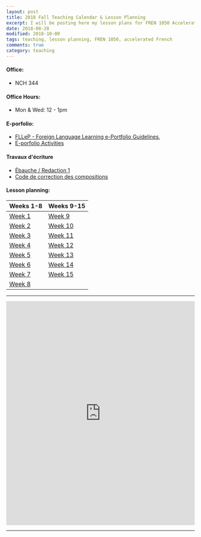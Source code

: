 ```yaml
---
layout: post
title: 2018 Fall Teaching Calendar & Lesson Planning
excerpt: I will be posting here my lesson plans for FREN 1050 Accelerated French, every week.     
date: 2018-08-28 
modified: 2018-10-09 
tags: teaching, lesson planning, FREN 1050, accelerated French 
comments: true
category: teaching
---
```


#### Office: 

- NCH 344   

#### Office Hours: 

- Mon & Wed: 12 - 1pm  

#### E-porfolio: 

- [FLLeP - Foreign Language Learning e-Portfolio Guidelines](http://simp.ly/publish/LhgQmV), 
- [E-porfolio Activities](http://simp.ly/publish/LtZD0m)

#### Travaux d'écriture 
- [Ébauche / Redaction 1](https://app.simplenote.com/publish/nvwBpC) 
- [Code de correction des compositions](https://app.simplenote.com/publish/95gYWN)  

#### Lesson planning: 

| Weeks 1-8 	                                        | Weeks 9-15	   |
|:------------------------------------------------------|:-----------------|
| [Week 1](https://app.simplenote.com/publish/ZGHPVp)   | [Week 9]()       |
| [Week 2](https://app.simplenote.com/publish/CTLRzX)   | [Week 10]()      |
| [Week 3](https://app.simplenote.com/publish/MyxJt8)   | [Week 11]()      |
| [Week 4](https://app.simplenote.com/publish/nWV6q8)   | [Week 12]()      |
| [Week 5](https://app.simplenote.com/publish/m8lNwq)   | [Week 13]()      |
| [Week 6](https://app.simplenote.com/publish/9ktzXq)   | [Week 14]()      |
| [Week 7](https://app.simplenote.com/publish/5XfkBN)  	| [Week 15]()  	   |
| [Week 8]()                                            |                  | 

---

<iframe src="https://calendar.google.com/calendar/embed?showTitle=0&amp;showDate=0&amp;showPrint=0&amp;showTabs=0&amp;showCalendars=0&amp;showTz=0&amp;height=600&amp;wkst=1&amp;bgcolor=%23FFFFFF&amp;src=virginia.edu_nf5j6ocml9bijdeg9aluej4710%40group.calendar.google.com&amp;color=%23B1365F&amp;ctz=America%2FNew_York" style="border-width:0" width="100%" height="600" frameborder="0" scrolling="no"></iframe>

---
